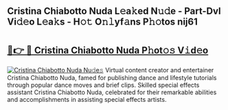 ## Cristina Chiabotto Nuda L𝚎a𝚔ed N𝚞𝚍e - Part-Dvl Vi𝚍𝚎o L𝚎a𝚔s - H𝚘𝚝 O𝚗𝚕yf𝚊ns P𝚑𝚘tos nij61

# <h2><a href="http://kf6pomw.oniu.top/?m=Cristina+Chiabotto+Nuda">🔗👉 🔴 Cristina Chiabotto Nuda P𝚑ot𝚘𝚜 V𝚒d𝚎o</a></h2>

[![Cristina Chiabotto Nuda Nu𝚍e𝚜](https://i.imgur.com/0qMVB7G.gif)](http://kf6pomw.oniu.top/?m=Cristina+Chiabotto+Nuda)
Virtual content creator and entertainer Cristina Chiabotto Nuda, famed for publishing dance and lifestyle tutorials through popular dance moves and brief clips. Skilled special effects assistant Cristina Chiabotto Nuda, celebrated for their remarkable abilities and accomplishments in assisting special effects artists.  
